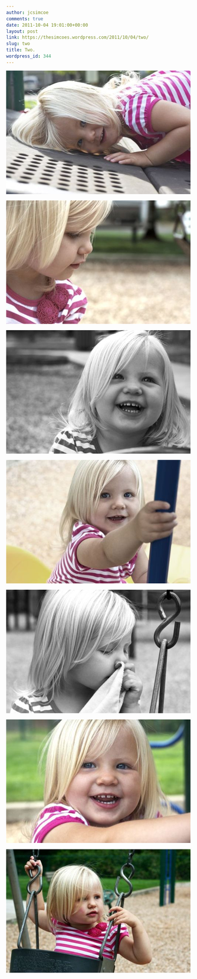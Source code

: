 ```yaml
---
author: jcsimcoe
comments: true
date: 2011-10-04 19:01:00+00:00
layout: post
link: https://thesimcoes.wordpress.com/2011/10/04/two/
slug: two
title: Two.
wordpress_id: 344
---
```


![](/public/assets/tumblr_lsk245WvF61qb8l8q.jpg)




![](/public/assets/tumblr_lsk24ng3qI1qb8l8q.jpg)




![](/public/assets/tumblr_lsk251jCAw1qb8l8q.jpg)




![](/public/assets/tumblr_lsk25bA4Lf1qb8l8q.jpg)




![](/public/assets/tumblr_lsk25sfQM61qb8l8q.jpg)




![](/public/assets/tumblr_lsk265FOGr1qb8l8q.jpg)




![](/public/assets/tumblr_lsk26l01nn1qb8l8q.jpg)
